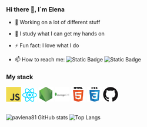 ### Hi there 👋, I`m Elena

 - 🔭 Working on a lot of different stuff
 - 🌱  I study what I can get my hands on
 -  ⚡ Fun fact: I love what I do
 
 - 📫 How to reach me: ![Static Badge](https://img.shields.io/badge/Lena-Nesteruk-%230A66C2?style=flat&logo=linkedIn&labelColor=%230A66C2) 
  ![Static Badge](https://img.shields.io/badge/%40pavlena81-white?style=flat&logo=gmail)

### My stack
<img alt="Java Script" width="40px"
 src="https://raw.githubusercontent.com/github/explore/80688e429a7d4ef2fca1e82350fe8e3517d3494d/topics/javascript/javascript.png"/> 
<img alt="React" width="40px"
  src="https://github.com/pavlena81/QAL-new-project/blob/main/src/assets/react.svg"/> 
<img alt="Node JS" width="40px"
 src="https://raw.githubusercontent.com/github/explore/80688e429a7d4ef2fca1e82350fe8e3517d3494d/topics/nodejs/nodejs.png"/>  <img alt="Mongo DB" width="40px"
   src="https://raw.githubusercontent.com/github/explore/80688e429a7d4ef2fca1e82350fe8e3517d3494d/topics/mongodb/mongodb.png"/>
 <img alt="HTML" width="40px"
   src="https://raw.githubusercontent.com/github/explore/80688e429a7d4ef2fca1e82350fe8e3517d3494d/topics/html/html.png"/> 
  <img alt="CSS" width="40px"
   src="https://raw.githubusercontent.com/github/explore/80688e429a7d4ef2fca1e82350fe8e3517d3494d/topics/css/css.png"/> 
  <img alt="Github" width="40px"
   src="https://raw.githubusercontent.com/github/explore/78df643247d429f6cc873026c0622819ad797942/topics/github/github.png"/> 
   <br/>
   <br/> 
  
   <img alt="pavlena81 GitHub stats"
    src="https://github-readme-stats.vercel.app/api?username=pavlena81&theme=ambient_gradient&show_icons=true" />  <img alt="Top Langs"
    src="https://github-readme-stats.vercel.app/api/top-langs/?username=pavlena81&layout=compact&theme=ambient_gradient"/> 
  
   




